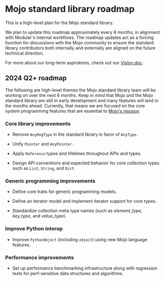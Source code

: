 # Mojo standard library roadmap

This is a high-level plan for the Mojo standard library.

We plan to update this roadmap approximately every 6 months, in alignment with
Modular's internal workflows. The roadmap updates act as a forcing function for
discussions with the Mojo community to ensure the standard library contributors
both internally and externally are aligned on the future technical direction.

For more about our long-term aspirations, check out our [Vision doc](vision.md).

## 2024 Q2+ roadmap

The following are high-level themes the Mojo standard library team will be
working on over the next 6 months. Keep in mind that Mojo and the Mojo standard
library are still in early development and many features will land in the
months ahead. Currently, that means we are focused on the core system
programming features that are essential to [Mojo's
mission](https://docs.modular.com/mojo/why-mojo).

### Core library improvements

- Remove `AnyRegType` in the standard library in favor of `AnyType`.

- Unify `Pointer` and `AnyPointer`.

- Apply `Reference` types and lifetimes throughout APIs and types.

- Design API conventions and expected behavior for core collection types such
  as `List`, `String`, and `Dict`.

### Generic programming improvements

- Define core traits for generic programming models.

- Define an iterator model and implement iterator support for core types.

- Standardize collection meta type names (such as *element_type*, *key_type*,
  and *value_type*).

### Improve Python interop

- Improve `PythonObject` (including `object`) using new Mojo language
  features.

### Performance improvements

- Set up performance benchmarking infrastructure along with regression tests for
  perf-sensitive data structures and algorithms.
